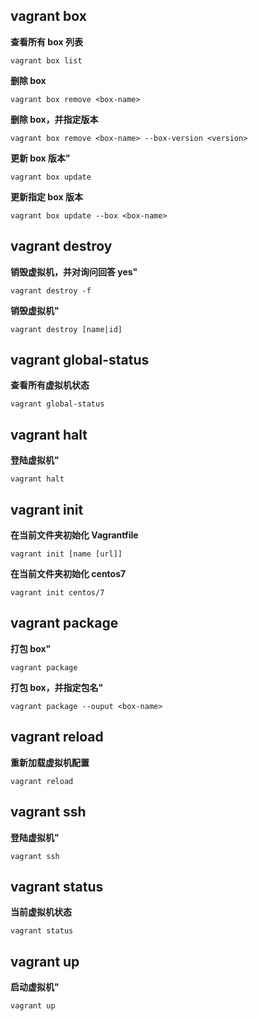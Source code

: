 ## vagrant box
**查看所有 box 列表**
```
vagrant box list
```
**删除 box**
```
vagrant box remove <box-name>
```
**删除 box，并指定版本**
```
vagrant box remove <box-name> --box-version <version>
```
**更新 box 版本"**
```
vagrant box update
```
**更新指定 box 版本**
```
vagrant box update --box <box-name>
```
## vagrant destroy
**销毁虚拟机，并对询问回答 yes"**
```
vagrant destroy -f
```
**销毁虚拟机"**
```
vagrant destroy [name|id]
```
## vagrant global-status
**查看所有虚拟机状态**
```
vagrant global-status
```
## vagrant halt
**登陆虚拟机"**
```
vagrant halt
```
## vagrant init
**在当前文件夹初始化 Vagrantfile**
```
vagrant init [name [url]]
```
**在当前文件夹初始化 centos7**
```
vagrant init centos/7
```
## vagrant package
**打包 box"**
```
vagrant package
```
**打包 box，并指定包名"**
```
vagrant package --ouput <box-name>
```
## vagrant reload
**重新加载虚拟机配置**
```
vagrant reload
```
## vagrant ssh
**登陆虚拟机"**
```
vagrant ssh
```
## vagrant status
**当前虚拟机状态**
```
vagrant status
```
## vagrant up
**启动虚拟机"**
```
vagrant up
```
